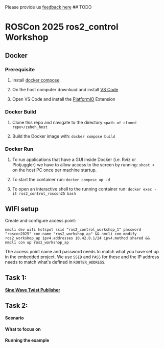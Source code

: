 Please provide us [feedback here](TODO) ## TODO

# ROSCon 2025 ros2_control Workshop

## Docker

### Prerequisite
1. Install [docker compose](https://docs.docker.com/compose/install/linux/#install-using-the-repository).

1. On the host computer download and install [VS Code](https://code.visualstudio.com/download)

1. Open VS Code and install the [PlatformIO](https://platformio.org/install/ide?install=vscode) Extension

### Docker Build
1. Clone this repo and navigate to the directory `<path of cloned repo>/zehoh_host`

1. Build the Docker image with: `docker compose build`

### Docker Run
1. To run applications that have a GUI inside Docker (i.e. Rviz or Plotjuggler) we have to allow access to the screen by running: `xhost +` on the host PC once per machine startup.

1. To start the container run: `docker compose up -d`

1. To open an interactive shell to the running container run: `docker exec -it ros2_control_roscon25 bash`

## WIFI setup

Create and configure access point:
```
nmcli dev wifi hotspot ssid "ros2_control_workshop_1" password "roscon2025" con-name "ros2_workshop_ap" && nmcli con modify ros2_workshop_ap ipv4.addresses 10.42.0.1/24 ipv4.method shared && nmcli con up ros2_workshop_ap
```

The access point name and password needs to match what you have set up in the embedded project. We use `SSID` and `PASS` for these and the IP address needs to match what's defined in `ROUTER_ADDRESS`.

## Task 1:

#### [Sine Wave Twist Publisher](twist_publisher/README.md)

## Task 2:

#### Scenario

#### What to focus on

#### Running the example

